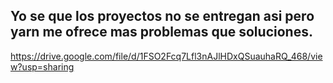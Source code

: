 ## Yo se que los proyectos no se entregan asi pero yarn me ofrece mas problemas que soluciones.
https://drive.google.com/file/d/1FSO2Fcq7Lfl3nAJlHDxQSuauhaRQ_468/view?usp=sharing
